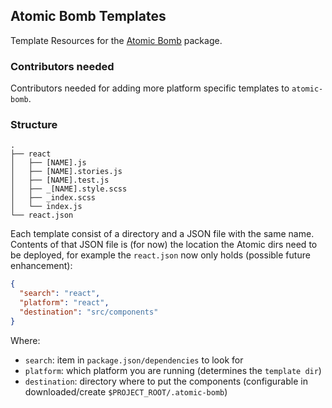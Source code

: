 ## Atomic Bomb Templates

Template Resources for the [Atomic Bomb](https://www.npmjs.com/package/atomic-bomb) package.

### Contributors needed
Contributors needed for adding more platform specific templates 
to `atomic-bomb`.

### Structure
```shell
.
├── react
│   ├── [NAME].js
│   ├── [NAME].stories.js
│   ├── [NAME].test.js
│   ├── _[NAME].style.scss
│   ├── _index.scss
│   └── index.js
└── react.json
```

Each template consist of a directory and a JSON file 
with the same name. Contents of that JSON file is (for now)
the location the Atomic dirs need to be deployed, for example 
the `react.json` now only holds (possible future enhancement): 

```json
{
  "search": "react",
  "platform": "react",
  "destination": "src/components"
}
```

Where: 
* `search`: item in `package.json/dependencies` to look for
* `platform`: which platform you are running (determines the `template dir`)
* `destination`: directory where to put the components (configurable in downloaded/create `$PROJECT_ROOT/.atomic-bomb`)